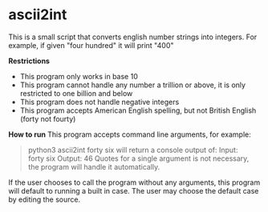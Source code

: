 # ascii2int

This is a small script that converts english number strings into integers.
For example, if given "four hundred" it will print "400"

__Restrictions__
- This program only works in base 10
- This program cannot handle any number a trillion or above, it is only restricted to one billion and below
- This program does not handle negative integers
- This program accepts American English spelling, but not British English (forty not fourty)

__How to run__
This program accepts command line arguments, for example:
> python3 ascii2int forty six
will return a console output of:
> Input:  
> forty six
> Output:
> 46
Quotes for a single argument is not necessary, the program will handle it automatically.

If the user chooses to call the program without any arguments, this program will default to running a built in case. The user may choose the default case by editing the source.
